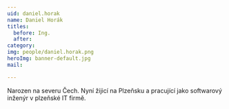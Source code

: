 ```yaml
---
uid: daniel.horak
name: Daniel Horák
titles:
  before: Ing.
  after:
category:
img: people/daniel.horak.png
heroImg: banner-default.jpg
mail:

---
```

Narozen na severu Čech. Nyní žijicí na Plzeňsku a pracující jako softwarový inženýr v plzeňské IT firmě.
